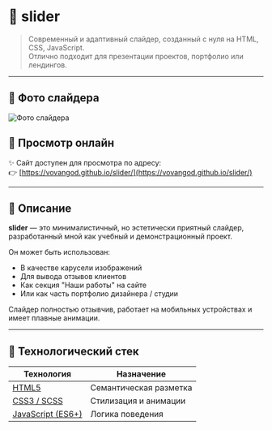 # 🌴 slider

> Современный и адаптивный слайдер, созданный с нуля на HTML, CSS, JavaScript.  
Отлично подходит для презентации проектов, портфолио или лендингов.

---

## 📸 Фото слайдера

![Фото слайдера](screenSlider.png)

## 🔗 Просмотр онлайн

✨ Сайт доступен для просмотра по адресу:  
👉 [https://vovangod.github.io/slider/](https://vovangod.github.io/slider/)

---

## 🧾 Описание

**slider** — это минималистичный, но эстетически приятный слайдер, разработанный мной как учебный и демонстрационный проект.  

Он может быть использован:
- В качестве карусели изображений
- Для вывода отзывов клиентов
- Как секция "Наши работы" на сайте
- Или как часть портфолио дизайнера / студии

Слайдер полностью отзывчив, работает на мобильных устройствах и имеет плавные анимации.

---

## 🔧 Технологический стек

| Технология      | Назначение |
|----------------|------------|
| [HTML5](https://developer.mozilla.org/ru/docs/Web/Guide/HTML/HTML5) | Семантическая разметка |
| [CSS3 / SCSS](https://sass-lang.com/) | Стилизация и анимации |
| [JavaScript (ES6+)](https://developer.mozilla.org/ru/docs/Web/JavaScript) | Логика поведения |
